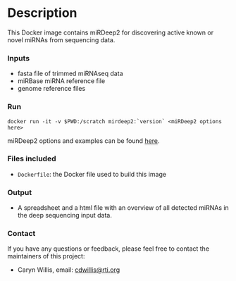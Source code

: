 # Description

This Docker image contains miRDeep2 for discovering active known or novel miRNAs from sequencing data.

### Inputs
- fasta file of trimmed miRNAseq data
- miRBase miRNA reference file
- genome reference files

### Run
```
docker run -it -v $PWD:/scratch mirdeep2:`version` <miRDeep2 options here>
```
miRDeep2 options and examples can be found [here](https://www.mdc-berlin.de/content/mirdeep2-documentation?mdcbl%5B0%5D=/n-rajewsky%23t-data%2Csoftware%26resources&mdctl=0&mdcou=20738&mdcot=6&mdcbv=crsjgo3KpH2eVDwEmJ_-5lh5FYkn8dZh4PNU6NsBrTE).
### Files included

- `Dockerfile`: the Docker file used to build this image

### Output
- A spreadsheet and a html file with an overview of all detected miRNAs in the deep sequencing input data.

### Contact

If you have any questions or feedback, please feel free to contact the maintainers of this project:

- Caryn Willis, email: cdwillis@rti.org
